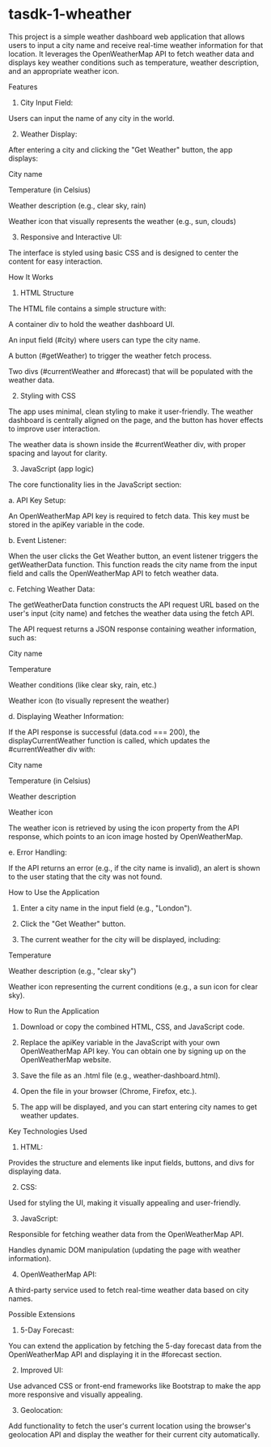 # tasdk-1-wheather
This project is a simple weather dashboard web application that allows users to input a city name and receive real-time weather information for that location. It leverages the OpenWeatherMap API to fetch weather data and displays key weather conditions such as temperature, weather description, and an appropriate weather icon.

Features

1. City Input Field:

Users can input the name of any city in the world.



2. Weather Display:

After entering a city and clicking the "Get Weather" button, the app displays:

City name

Temperature (in Celsius)

Weather description (e.g., clear sky, rain)

Weather icon that visually represents the weather (e.g., sun, clouds)




3. Responsive and Interactive UI:

The interface is styled using basic CSS and is designed to center the content for easy interaction.




How It Works

1. HTML Structure

The HTML file contains a simple structure with:

A container div to hold the weather dashboard UI.

An input field (#city) where users can type the city name.

A button (#getWeather) to trigger the weather fetch process.

Two divs (#currentWeather and #forecast) that will be populated with the weather data.



2. Styling with CSS

The app uses minimal, clean styling to make it user-friendly. The weather dashboard is centrally aligned on the page, and the button has hover effects to improve user interaction.

The weather data is shown inside the #currentWeather div, with proper spacing and layout for clarity.


3. JavaScript (app logic)

The core functionality lies in the JavaScript section:

a. API Key Setup:

An OpenWeatherMap API key is required to fetch data. This key must be stored in the apiKey variable in the code.


b. Event Listener:

When the user clicks the Get Weather button, an event listener triggers the getWeatherData function. This function reads the city name from the input field and calls the OpenWeatherMap API to fetch weather data.


c. Fetching Weather Data:

The getWeatherData function constructs the API request URL based on the user's input (city name) and fetches the weather data using the fetch API.

The API request returns a JSON response containing weather information, such as:

City name

Temperature

Weather conditions (like clear sky, rain, etc.)

Weather icon (to visually represent the weather)



d. Displaying Weather Information:

If the API response is successful (data.cod === 200), the displayCurrentWeather function is called, which updates the #currentWeather div with:

City name

Temperature (in Celsius)

Weather description

Weather icon


The weather icon is retrieved by using the icon property from the API response, which points to an icon image hosted by OpenWeatherMap.


e. Error Handling:

If the API returns an error (e.g., if the city name is invalid), an alert is shown to the user stating that the city was not found.


How to Use the Application

1. Enter a city name in the input field (e.g., "London").


2. Click the "Get Weather" button.


3. The current weather for the city will be displayed, including:

Temperature

Weather description (e.g., "clear sky")

Weather icon representing the current conditions (e.g., a sun icon for clear sky).




How to Run the Application

1. Download or copy the combined HTML, CSS, and JavaScript code.


2. Replace the apiKey variable in the JavaScript with your own OpenWeatherMap API key. You can obtain one by signing up on the OpenWeatherMap website.


3. Save the file as an .html file (e.g., weather-dashboard.html).


4. Open the file in your browser (Chrome, Firefox, etc.).


5. The app will be displayed, and you can start entering city names to get weather updates.



Key Technologies Used

1. HTML:

Provides the structure and elements like input fields, buttons, and divs for displaying data.



2. CSS:

Used for styling the UI, making it visually appealing and user-friendly.



3. JavaScript:

Responsible for fetching weather data from the OpenWeatherMap API.

Handles dynamic DOM manipulation (updating the page with weather information).



4. OpenWeatherMap API:

A third-party service used to fetch real-time weather data based on city names.




Possible Extensions

1. 5-Day Forecast:

You can extend the application by fetching the 5-day forecast data from the OpenWeatherMap API and displaying it in the #forecast section.



2. Improved UI:

Use advanced CSS or front-end frameworks like Bootstrap to make the app more responsive and visually appealing.



3. Geolocation:

Add functionality to fetch the user's current location using the browser's geolocation API and display the weather for their current city automatically.
